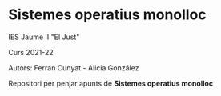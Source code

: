 # Sistemes operatius monolloc

IES Jaume II "El Just"

Curs 2021-22

Autors: Ferran Cunyat - Alicia González

Repositori per penjar apunts de **Sistemes operatius monolloc**
